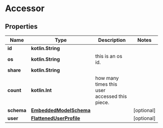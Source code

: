 
# Accessor

## Properties
Name | Type | Description | Notes
------------ | ------------- | ------------- | -------------
**id** | **kotlin.String** |  | 
**os** | **kotlin.String** | this is an os id. | 
**share** | **kotlin.String** |  | 
**count** | **kotlin.Int** | how many times this user accessed this piece. | 
**schema** | [**EmbeddedModelSchema**](EmbeddedModelSchema.md) |  |  [optional]
**user** | [**FlattenedUserProfile**](FlattenedUserProfile.md) |  |  [optional]



